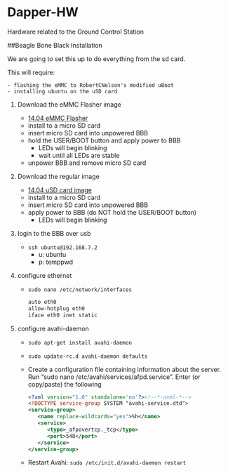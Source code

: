Dapper-HW
=========

Hardware related to the Ground Control Station


##Beagle Bone Black Installation

We are going to set this up to do everything from the sd card.

This will require:

    - flashing the eMMC to RobertCNelson's modified uBoot
    - installing ubuntu on the uSD card

1. Download the eMMC Flasher image
    - [14.04 eMMC Flasher](http://rcn-ee.net/deb/flasher/trusty/BBB-eMMC-flasher-ubuntu-14.04-2014-04-18-2gb.img.xz)
    - install to a micro SD card
    - insert micro SD card into unpowered BBB
    - hold the USER/BOOT button and apply power to BBB
        - LEDs will begin blinking
        - wait until all LEDs are stable
    - unpower BBB and remove micro SD card

2. Download the regular image
    - [14.04 uSD card image](http://rcn-ee.net/deb/microsd/trusty/bone-ubuntu-14.04-2014-04-18-2gb.img.xz)
    - install to a micro SD card
    - insert micro SD card into unpowered BBB
    - apply power to BBB (do NOT hold the USER/BOOT button)
        - LEDs will begin blinking

3. login to the BBB over usb
    - ```ssh ubuntu@192.168.7.2```
        - u: ubuntu
        - p: temppwd

4. configure ethernet
    - ```sudo nano /etc/network/interfaces```

        ```bash
        auto eth0
        allow-hotplug eth0
        iface eth0 inet static
        ```
5. configure avahi-daemon
    - ```sudo apt-get install avahi-daemon```
    - ```sudo update-rc.d avahi-daemon defaults```
    - Create a configuration file containing information about the server. Run “sudo nano /etc/avahi/services/afpd.service”. Enter (or copy/paste) the following

        ```xml
        <?xml version="1.0" standalone='no'?><!--*-nxml-*-->
        <!DOCTYPE service-group SYSTEM "avahi-service.dtd">
        <service-group>
           <name replace-wildcards="yes">%h</name>
           <service>
              <type>_afpovertcp._tcp</type>
              <port>548</port>
           </service>
        </service-group>
        ```
    - Restart Avahi: ```sudo /etc/init.d/avahi-daemon restart```